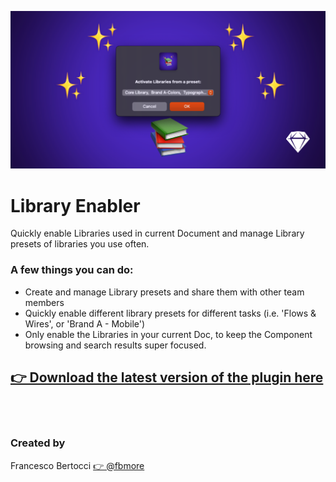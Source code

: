![](/Images/Cover.png)
# Library Enabler
Quickly enable Libraries used in current Document and manage Library presets of libraries you use often.

### A few things you can do:
- Create and manage Library presets and share them with other team members<br>
- Quickly enable different library presets for different tasks (i.e. 'Flows & Wires', or 'Brand A - Mobile')<br>
- Only enable the Libraries in your current Doc, to keep the Component browsing and search results super focused.

## [👉 Download the latest version of the plugin here](https://github.com/fbmore/Library-Enabler-Sketch-Plugin/raw/main/Library-Enabler.sketchplugin.zip)



<br><br>
### Created by
Francesco Bertocci
[👉 @fbmore](https://twitter.com/fbmore)

